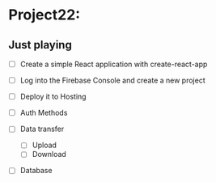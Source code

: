 # Project22:

## Just playing

- [ ] Create a simple React application with create-react-app
- [ ] Log into the Firebase Console and create a new project
- [ ] Deploy it to Hosting
- [ ] Auth Methods
- [ ] Data transfer
    - [ ] Upload
    - [ ] Download
- [ ] Database

